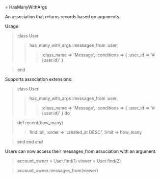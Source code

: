 = HasManyWithArgs

An association that returns records based on arguments.


Usage:

> class User
> > has\_many\_with\_args :messages\_from :user,
> > > :class\_name => 'Message',
> > > :conditions => { :user\_id => '#{user.id}' }

> end

Supports association extensions:

> class User
> > has\_many\_with\_args :messages\_from :user,
> > > :class\_name => 'Message',
> > > :conditions => { :user\_id => '#{user.id}' } do


> def recent(how\_many)
> > find :all, :order => 'created\_at DESC', :limit => how\_many

> end
> end
> end

Users can now access their messages\_from association with an argument.

> account\_owner = User.find(1)
> viewer = User.find(2)

> account\_owner.messages\_from(viewer)